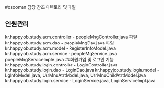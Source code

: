 #osooman 담당 참조 디렉토리 및 파일

## 인원관리
kr.happyjob.study.adm.controller - peopleMngController.java 파일 
kr.happyjob.study.adm.dao - peopleMngDao.java 파일 
kr.happyjob.study.adm.model - RegisterInfoModel.java                           
kr.happyjob.study.adm.service - peopleMgService.java, poepleMngServiceImple.java
##회원가입 및 로그인 기능 
kr.happyjob.study.login.controller - LoginController.java 
kr.happyjob.study.login.dao - LoginDao.java
kr.happyjob.study.login.model - LgInfoModel.java, UsrMnuAtrtModel.java, UsrMnuChildAtrtModel.java
kr.happyjob.study.login.service - LoginService.java, LoginServiceImpl.java

